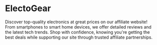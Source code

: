 # ElectoGear
Discover top-quality electronics at great prices on our affiliate website! From smartphones to smart home devices, we offer detailed reviews and the latest tech trends. Shop with confidence, knowing you're getting the best deals while supporting our site through trusted affiliate partnerships.
